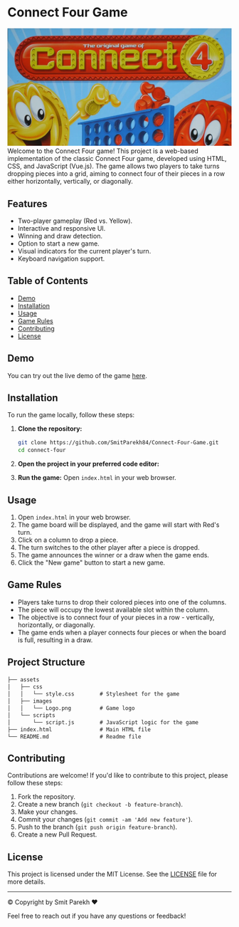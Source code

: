 # Connect Four Game
![Connect Four](assets/images/git.webp)
Welcome to the Connect Four game! This project is a web-based implementation of the classic Connect Four game, developed using HTML, CSS, and JavaScript (Vue.js). The game allows two players to take turns dropping pieces into a grid, aiming to connect four of their pieces in a row either horizontally, vertically, or diagonally.

## Features

- Two-player gameplay (Red vs. Yellow).
- Interactive and responsive UI.
- Winning and draw detection.
- Option to start a new game.
- Visual indicators for the current player's turn.
- Keyboard navigation support.

## Table of Contents

- [Demo](#demo)
- [Installation](#installation)
- [Usage](#usage)
- [Game Rules](#game-rules)
- [Contributing](#contributing)
- [License](#license)

## Demo

You can try out the live demo of the game [here](https://example.com).

## Installation

To run the game locally, follow these steps:

1. **Clone the repository:**
   ```bash
   git clone https://github.com/SmitParekh84/Connect-Four-Game.git
   cd connect-four
   ```

2. **Open the project in your preferred code editor:**

3. **Run the game:**
   Open `index.html` in your web browser.

## Usage

1. Open `index.html` in your web browser.
2. The game board will be displayed, and the game will start with Red's turn.
3. Click on a column to drop a piece.
4. The turn switches to the other player after a piece is dropped.
5. The game announces the winner or a draw when the game ends.
6. Click the "New game" button to start a new game.

## Game Rules

- Players take turns to drop their colored pieces into one of the columns.
- The piece will occupy the lowest available slot within the column.
- The objective is to connect four of your pieces in a row - vertically, horizontally, or diagonally.
- The game ends when a player connects four pieces or when the board is full, resulting in a draw.

## Project Structure

```plaintext
├── assets
│   ├── css
│   │   └── style.css        # Stylesheet for the game
│   ├── images
│   │   └── Logo.png         # Game logo
│   └── scripts
│       └── script.js        # JavaScript logic for the game
├── index.html               # Main HTML file
└── README.md                # Readme file
```

## Contributing

Contributions are welcome! If you'd like to contribute to this project, please follow these steps:

1. Fork the repository.
2. Create a new branch (`git checkout -b feature-branch`).
3. Make your changes.
4. Commit your changes (`git commit -am 'Add new feature'`).
5. Push to the branch (`git push origin feature-branch`).
6. Create a new Pull Request.

## License

This project is licensed under the MIT License. See the [LICENSE](LICENSE) file for more details.

---

&copy; Copyright by Smit Parekh ❤️

Feel free to reach out if you have any questions or feedback!

